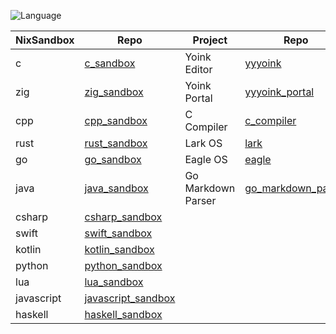 ![Language](https://github-readme-stats.vercel.app/api/top-langs/?username=permalik&size_weight=0.5&count_weight=0.5&theme=apprentice&card_width=650&langs_count=20&custom_title=Languages&layout=compact)

| NixSandbox | Repo                                                                 | Project              | Repo                                                                     | Project   | Repo                                                 |
|------------|----------------------------------------------------------------------|----------------------|--------------------------------------------------------------------------|-----------|------------------------------------------------------|
| c          | [c_sandbox](https://github.com/permalik/c_sandbox)                   | Yoink Editor         | [yyyoink](https://github.com/permalik/yyyoink)                           | Auto      | [auto](https://github.com/permalik/auto)             |
| zig        | [zig_sandbox](https://github.com/permalik/zig_sandbox)               | Yoink Portal         | [yyyoink_portal](https://github.com/permalik/yyyoink_portal)             | Nix       | [nix](https://github.com/permalik/nix)               |
| cpp        | [cpp_sandbox](https://github.com/permalik/cpp_sandbox)               | C Compiler           | [c_compiler](https://github.com/permalik/c_compiler)                     | Curricula | [curricula](https://github.com/permalik/curricula)   |
| rust       | [rust_sandbox](https://github.com/permalik/rust_sandbox)             | Lark OS              | [lark](https://github.com/permalik/lark)                                 |           |                                                      |
| go         | [go_sandbox](https://github.com/permalik/go_sandbox)                 | Eagle OS             | [eagle](https://github.com/permalik/eagle)                               |           |                                                      |
| java       | [java_sandbox](https://github.com/permalik/java_sandbox)             | Go Markdown Parser   | [go_markdown_parser](https://github.com/permalik/go_markdown_parser)     |           |                                                      |
| csharp     | [csharp_sandbox](https://github.com/permalik/csharp_sandbox)         |                      |                                                                          |           |                                                      |
| swift      | [swift_sandbox](https://github.com/permalik/swift_sandbox)           |                      |                                                                          |           |                                                      |
| kotlin     | [kotlin_sandbox](https://github.com/permalik/kotlin_sandbox)         |                      |                                                                          |           |                                                      |
| python     | [python_sandbox](https://github.com/permalik/python_sandbox)         |                      |                                                                          |           |                                                      |
| lua        | [lua_sandbox](https://github.com/permalik/lua_sandbox)               |                      |                                                                          |           |                                                      |
| javascript | [javascript_sandbox](https://github.com/permalik/javascript_sandbox) |                      |                                                                          |           |                                                      |
| haskell    | [haskell_sandbox](https://github.com/permalik/haskell_sandbox)       |                      |                                                                          |           |                                                      |

<!--
![Language](https://github-readme-stats.vercel.app/api/top-langs/?username=permalik&size_weight=0.5&count_weight=0.5&theme=apprentice&langs_count=20&custom_title=Languages&layout=compact)
-->

<!--
**permalik/permalik** is a ✨ _special_ ✨ repository because its `README.md` (this file) appears on your GitHub profile.

Here are some ideas to get you started:

- 🔭 I’m currently working on ...
- 🌱 I’m currently learning ...
- 👯 I’m looking to collaborate on ...
- 🤔 I’m looking for help with ...
- 💬 Ask me about ...
- 📫 How to reach me: ...
- 😄 Pronouns: ...
- ⚡ Fun fact: ...
-->
